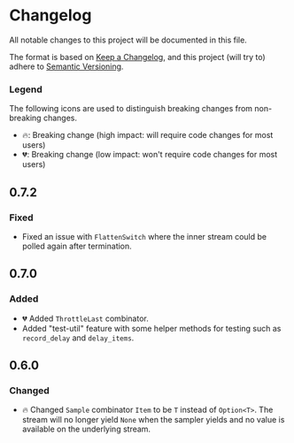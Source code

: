 # Changelog

All notable changes to this project will be documented in this file.

The format is based on [Keep a Changelog](https://keepachangelog.com/en/1.0.0/),
and this project (will try to) adhere to [Semantic Versioning](https://semver.org/spec/v2.0.0.html).

### Legend

The following icons are used to distinguish breaking changes from non-breaking changes. 

- 🔥: Breaking change (high impact: will require code changes for most users)
- 💔: Breaking change (low impact: won't require code changes for most users)

## 0.7.2

### Fixed

- Fixed an issue with `FlattenSwitch` where the inner stream could be polled again after termination.

## 0.7.0

### Added 

- 💔 Added `ThrottleLast` combinator.
- Added "test-util" feature with some helper methods for testing such as `record_delay` and `delay_items`.

## 0.6.0

### Changed

- 🔥 Changed `Sample` combinator `Item` to be `T` instead of `Option<T>`. The stream will no longer yield `None` when the sampler yields and no value is available on the underlying stream.
